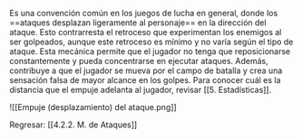 
Es una convención común en los juegos de lucha en general, donde los ==ataques desplazan ligeramente al personaje== en la dirección del ataque. Esto contrarresta el retroceso que experimentan los enemigos al ser golpeados, aunque este retroceso es mínimo y no varía según el tipo de ataque. Esta mecánica permite que el jugador no tenga que reposicionarse constantemente y pueda concentrarse en ejecutar ataques. Además, contribuye a que el jugador se mueva por el campo de batalla y crea una sensación falsa de mayor alcance en los golpes. Para conocer cuál es la distancia que el empuje adelanta al jugador, revisar [[5. Estadísticas]].

![[Empuje (desplazamiento) del ataque.png]]


Regresar: [[4.2.2. M. de Ataques]]